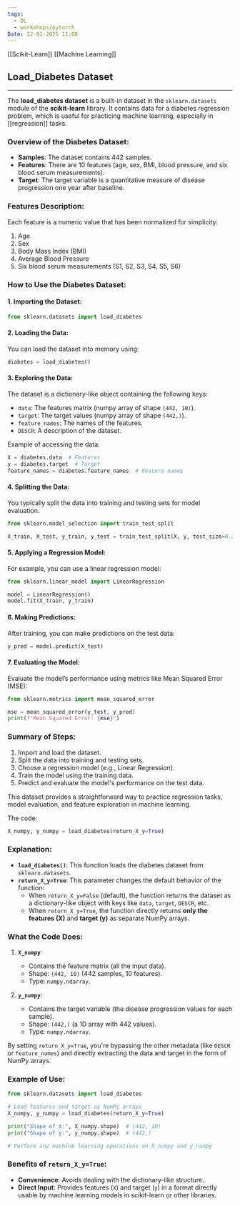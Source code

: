 ```yaml
---
tags:
  - DL
  - workshops/pytorch
Date: 22-01-2025 11:08
---
```

[[Scikit-Learn]]  [[Machine Learning]]
## Load_Diabetes Dataset

---

The **load_diabetes dataset** is a built-in dataset in the `sklearn.datasets` module of the **scikit-learn** library. It contains data for a diabetes regression problem, which is useful for practicing machine learning, especially in [[regression]] tasks.

### Overview of the Diabetes Dataset:

- **Samples**: The dataset contains 442 samples.
- **Features**: There are 10 features (age, sex, BMI, blood pressure, and six blood serum measurements).
- **Target**: The target variable is a quantitative measure of disease progression one year after baseline.

### Features Description:

Each feature is a numeric value that has been normalized for simplicity:

1. Age
2. Sex
3. Body Mass Index (BMI)
4. Average Blood Pressure
5. Six blood serum measurements (S1, S2, S3, S4, S5, S6)

### How to Use the Diabetes Dataset:

#### 1. Importing the Dataset:

```python
from sklearn.datasets import load_diabetes
```

#### 2. Loading the Data:

You can load the dataset into memory using:

```python
diabetes = load_diabetes()
```

#### 3. Exploring the Data:

The dataset is a dictionary-like object containing the following keys:

- `data`: The features matrix (numpy array of shape `(442, 10)`).
- `target`: The target values (numpy array of shape `(442,)`).
- `feature_names`: The names of the features.
- `DESCR`: A description of the dataset.

Example of accessing the data:

```python
X = diabetes.data  # Features
y = diabetes.target  # Target
feature_names = diabetes.feature_names  # Feature names
```

#### 4. Splitting the Data:

You typically split the data into training and testing sets for model evaluation.

```python
from sklearn.model_selection import train_test_split

X_train, X_test, y_train, y_test = train_test_split(X, y, test_size=0.2, random_state=42)
```

#### 5. Applying a Regression Model:

For example, you can use a linear regression model:

```python
from sklearn.linear_model import LinearRegression

model = LinearRegression()
model.fit(X_train, y_train)
```

#### 6. Making Predictions:

After training, you can make predictions on the test data:

```python
y_pred = model.predict(X_test)
```

#### 7. Evaluating the Model:

Evaluate the model’s performance using metrics like Mean Squared Error (MSE):

```python
from sklearn.metrics import mean_squared_error

mse = mean_squared_error(y_test, y_pred)
print(f"Mean Squared Error: {mse}")
```

### Summary of Steps:

1. Import and load the dataset.
2. Split the data into training and testing sets.
3. Choose a regression model (e.g., Linear Regression).
4. Train the model using the training data.
5. Predict and evaluate the model's performance on the test data.

This dataset provides a straightforward way to practice regression tasks, model evaluation, and feature exploration in machine learning.

The code:

```python
X_numpy, y_numpy = load_diabetes(return_X_y=True)
```

### Explanation:

- **`load_diabetes()`**: This function loads the diabetes dataset from `sklearn.datasets`.
- **`return_X_y=True`**: This parameter changes the default behavior of the function:
    - When `return_X_y=False` (default), the function returns the dataset as a dictionary-like object with keys like `data`, `target`, `DESCR`, etc.
    - When `return_X_y=True`, the function directly returns **only the features (X)** and **target (y)** as separate NumPy arrays.

### What the Code Does:

1. **`X_numpy`**:
    
    - Contains the feature matrix (all the input data).
    - Shape: `(442, 10)` (442 samples, 10 features).
    - Type: `numpy.ndarray`.
2. **`y_numpy`**:
    
    - Contains the target variable (the disease progression values for each sample).
    - Shape: `(442,)` (a 1D array with 442 values).
    - Type: `numpy.ndarray`.

By setting `return_X_y=True`, you're bypassing the other metadata (like `DESCR` or `feature_names`) and directly extracting the data and target in the form of NumPy arrays.

### Example of Use:

```python
from sklearn.datasets import load_diabetes

# Load features and target as NumPy arrays
X_numpy, y_numpy = load_diabetes(return_X_y=True)

print("Shape of X:", X_numpy.shape)  # (442, 10)
print("Shape of y:", y_numpy.shape)  # (442,)

# Perform any machine learning operations on X_numpy and y_numpy
```

### Benefits of `return_X_y=True`:

- **Convenience**: Avoids dealing with the dictionary-like structure.
- **Direct Input**: Provides features (`X`) and target (`y`) in a format directly usable by machine learning models in scikit-learn or other libraries.